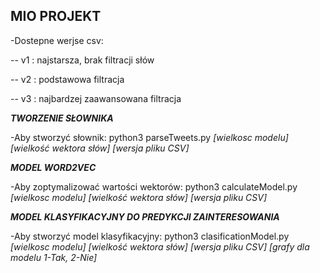 **MIO PROJEKT**
-----------------------------------------------------
-Dostepne werjse csv:

-- v1 : najstarsza, brak filtracji słów

-- v2 : podstawowa filtracja

-- v3 : najbardzej zaawansowana filtracja

***TWORZENIE SŁOWNIKA***

-Aby stworzyć słownik: python3 parseTweets.py *\[wielkosc modelu\]* *\[wielkość wektora słów\]* *\[wersja pliku CSV\]*

***MODEL WORD2VEC***

-Aby zoptymalizować wartości wektorów: python3 calculateModel.py *\[wielkosc modelu\]* *\[wielkość wektora słów\]* *\[wersja pliku CSV\]*

***MODEL KLASYFIKACYJNY DO PREDYKCJI ZAINTERESOWANIA***

-Aby stworzyć model klasyfikacyjny: python3 clasificationModel.py *\[wielkosc modelu\]* *\[wielkość wektora słów\]* *\[wersja pliku CSV\]* *\[grafy dla modelu 1-Tak, 2-Nie\]*
